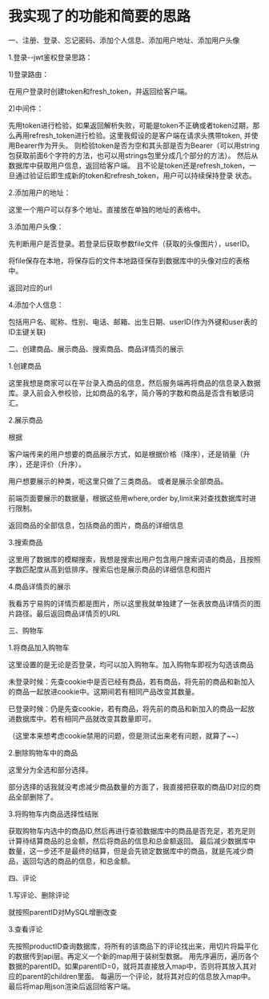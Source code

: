 # 我实现了的功能和简要的思路

一、注册、登录、忘记密码、添加个人信息、添加用户地址、添加用户头像

1.登录--jwt鉴权登录思路：

1)登录路由：

在用户登录时创建token和fresh_token，并返回给客户端。

2)中间件：

先用token进行检验，如果返回解析失败，可能是token不正确或者token过期，那么再用refresh_token进行检验。这里我假设的是客户端在请求头携带token,
并使用Bearer作为开头。 则检验token是否为空和其头部是否为Bearer（可以用string包获取前面6个字符的方法，也可以用strings包里分成几个部分的方法）。
然后从数据库中获取用户信息，返回给客户端。 且不论是token还是refresh_token，一旦通过验证后即生成新的token和refresh_token，用户可以持续保持登录
状态。

2.添加用户的地址：

这里一个用户可以存多个地址。直接放在单独的地址的表格中。

3.添加用户头像：

先判断用户是否登录。若登录后获取参数file文件（获取的头像图片），userID。

将file保存在本地，将保存后的文件本地路径保存到数据库中的头像对应的表格中。

返回对应的url

4.添加个人信息：

包括用户名、昵称、性别、电话、邮箱、出生日期、userID(作为外键和user表的ID主键关联)

二、创建商品、展示商品、搜索商品、商品详情页的展示

1.创建商品

这里我想是商家可以在平台录入商品的信息，然后服务端再将商品的信息录入数据库。录入前会入参校验，比如商品的名字，简介等的字数和商品是否含有敏感词汇。

2.展示商品

根据

客户端传来的用户想要的商品展示方式，如是根据价格（降序），还是销量（升序），还是评价（升序）。

用户想要展示的种类，呃这里只做了三类商品。 或者是展示全部商品。

前端页面要展示的数据量，根据这些用where,order by,limit来对查找数据库时进行限制。

返回商品的全部信息，包括商品的图片，商品的详细信息

3.搜索商品

这里用了数据库的模糊搜索，我想是搜索出用户包含用户搜索词语的商品，且按照字数匹配度从高到低排序。搜索后也是展示商品的详细信息和图片

4.商品详情页的展示

我看苏宁易购的详情页都是图片，所以这里我就单独建了一张表放商品详情页的图片路径。最后返回商品详情页的URL

三、购物车

1.将商品加入购物车

这里设置的是无论是否登录，均可以加入购物车。加入购物车即视为勾选该商品

未登录时候：先查cookie中是否已经有商品，若有商品，将先前的商品和新加入的商品一起放进cookie中。这期间若有相同产品改变其数量。

已登录时候：仍是先查cookie，若有商品，将先前的商品和新加入的商品一起放进数据库中。若有相同产品就改变其数量即可。

（这里本来想考虑cookie禁用的问题，但是测试出来老有问题，就算了~~）

2.删除购物车中的商品

这里分为全选和部分选择。

部分选择的话我就没考虑减少商品数量的方面了，我直接把获取的商品ID对应的商品全部删除了。

3.将购物车内商品选择性结账

获取购物车内选中的商品ID,然后再进行查验数据库中的商品是否充足，若充足则计算待结算商品的总金额，然后将商品的信息和总金额返回。
最后减少数据库中数量，这一步还不是最终的结算，但是会先锁定数据库中的商品，就是先减少商品，返回勾选的商品的信息，和总金额。

四、评论

1.写评论、删除评论

就按照parentID对MySQL增删改查

3.查看评论

先按照productID查询数据库，将所有的该商品下的评论找出来，用切片将扁平化的数据传到api层。再定义一个新的map用于装树型数据。
用先序遍历，遍历各个数据的parentID。如果parentID=0，就将其直接放入map中，否则将其放入其对应的parent的children里面。
每遍历一个评论，就将其对应的信息放入map中。最后将map用json渲染后返回给客户端。


